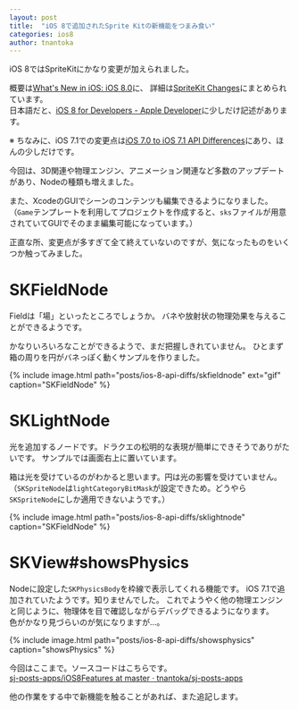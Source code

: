 ```yaml
---
layout: post
title:  "iOS 8で追加されたSprite Kitの新機能をつまみ食い"
categories: ios8
author: tnantoka
---
```


iOS 8ではSpriteKitにかなり変更が加えられました。

概要は[What's New in iOS: iOS 8.0](https://developer.apple.com/library/ios/releasenotes/General/WhatsNewIniOS/Articles/iOS8.html#//apple_ref/doc/uid/TP40014205-SW10)に、
詳細は[SpriteKit Changes](https://developer.apple.com/library/ios/releasenotes/General/iOS80APIDiffs/frameworks/SpriteKit.html)にまとめられています。  
日本語だと、[iOS 8 for Developers - Apple Developer](https://developer.apple.com/jp/ios8/)に少しだけ記述があります。

※ ちなみに、iOS 7.1での変更点は[iOS 7.0 to iOS 7.1 API Differences](https://developer.apple.com/library/IOs/releasenotes/General/iOS71APIDiffs/index.html)にあり、ほんの少しだけです。

今回は、3D関連や物理エンジン、アニメーション関連など多数のアップデートがあり、Nodeの種類も増えました。

また、XcodeのGUIでシーンのコンテンツも編集できるようになりました。  
（`Game`テンプレートを利用してプロジェクトを作成すると、`sks`ファイルが用意されていてGUIでそのまま編集可能になっています。）

正直な所、変更点が多すぎて全て終えていないのですが、気になったものをいくつか触ってみました。

# SKFieldNode

Fieldは「場」といったところでしょうか。
バネや放射状の物理効果を与えることができるようです。

かなりいろいろなことができるようで、まだ把握しきれていません。
ひとまず箱の周りを円がバネっぽく動くサンプルを作りました。

{% include image.html path="posts/ios-8-api-diffs/skfieldnode" ext="gif" caption="SKFieldNode" %}

# SKLightNode

光を追加するノードです。ドラクエの松明的な表現が簡単にできそうでありがたいです。
サンプルでは画面右上に置いています。

箱は光を受けているのがわかると思います。円は光の影響を受けていません。
（`SKSpriteNode`は`lightCategoryBitMask`が設定できため。どうやら`SKSpriteNode`にしか適用できないようです。）

{% include image.html path="posts/ios-8-api-diffs/sklightnode" caption="SKFieldNode" %}

# SKView#showsPhysics

Nodeに設定した`SKPhysicsBody`を枠線で表示してくれる機能です。
iOS 7.1で追加されていたようです。知りませんでした。
これでようやく他の物理エンジンと同じように、物理体を目で確認しながらデバッグできるようになります。  
色がかなり見づらいのが気になりますが…。

{% include image.html path="posts/ios-8-api-diffs/showsphysics" caption="showsPhysics" %}

今回はここまで。ソースコードはこちらです。  
[sj-posts-apps/iOS8Features at master · tnantoka/sj-posts-apps](https://github.com/tnantoka/sj-posts-apps/tree/master/iOS8Features)

他の作業をする中で新機能を触ることがあれば、また追記します。


